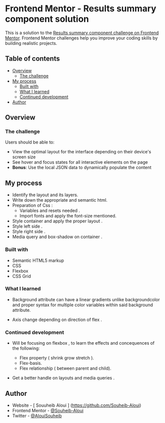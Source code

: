 # Frontend Mentor - Results summary component solution

This is a solution to the [Results summary component challenge on Frontend Mentor](https://www.frontendmentor.io/challenges/results-summary-component-CE_K6s0maV). Frontend Mentor challenges help you improve your coding skills by building realistic projects. 

## Table of contents

- [Overview](#overview)
  - [The challenge](#the-challenge)
- [My process](#my-process)
  - [Built with](#built-with)
  - [What I learned](#what-i-learned)
  - [Continued development](#continued-development)
- [Author](#author)



## Overview

### The challenge

Users should be able to:

- View the optimal layout for the interface depending on their device's screen size
- See hover and focus states for all interactive elements on the page
- **Bonus**: Use the local JSON data to dynamically populate the content


## My process

  - Identify the layout and its layers.
  - Write down the appropriate and semantic html.
  - Preparation of Css :
    - Variables and resets needed .
    - Import fonts and apply the font-size mentioned.
  - Style container and apply the proper layout .
  - Style left side .
  - Style right side .
  - Media query and box-shadow on container . 
### Built with

- Semantic HTML5 markup
- CSS 
- Flexbox
- CSS Grid



### What I learned

- Background attribute can have a linear gradients unlike backgroundcolor and proper syntax for multiple color variables within said background attribute.

- Axis change depending on direction of flex .


### Continued development

- Will be focusing on flexbox , to learn the effects and concequences of the following:
  - Flex property ( shrink grow stretch ).
  - Flex-basis.
  - Flex relationship ( between parent and child).

- Get a better handle on layouts and media queries   .

## Author

- Website - [ Souuheib Aloui ] (https://github.com/Souheib-Aloui)
- Frontend Mentor - [@Souheib-Aloui](https://www.frontendmentor.io/profile/Souheib-Aloui)
- Twitter - [@AlouiSouheib](https://www.twitter.com/AlouiSouheib)


